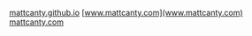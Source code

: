[mattcanty.github.io](mattcanty.github.io)
[www.mattcanty.com](www.mattcanty.com)
[mattcanty.com](mattcanty.com)
